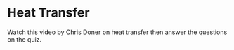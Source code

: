 Heat Transfer
=============

Watch this video by Chris Doner on heat transfer then answer the questions on the quiz.
